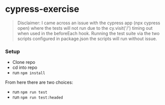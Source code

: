 # cypress-exercise


> Disclaimer: I came across an issue with the cypress app (npx cypress open) where the tests will not run due to the cy.visit('/') timing out when used in the beforeEach hook.  Running the test suite via the two scripts configured in package.json the scripts will run without issue.

### Setup

* Clone repo
* cd into repo
* run `npm install`

From here there are two choices:

* run `npm run test`
* run `npm run test:headed`
